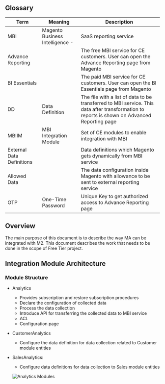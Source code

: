 ## Glossary

|Term|Meaning|Description|
|--- |--- |--- |
|MBI|Magento Business Intelligence -|SaaS reporting service|
|Advance Reporting||The free MBI service for CE customers. User can open the Advance Reporting page from Magento|
|BI Essentials||The paid MBI service for CE customers. User can open the BI Essentials page from Magento|
|DD|Data Definition|The file with a list of data to be transferred to MBI service. This data after transformation to reports is shown on Advanced Reporting page|
|MBIIM|MBI Integration Module|Set of CE modules to enable integration with MBI|
|External Data Definitions||Data definitions which Magento gets dynamically from MBI service|
|Allowed Data||The data configuration inside Magento with allowance to be sent to external reporting service|
|OTP|One-Time Password|Unique Key to get authorized access to Advance Reporting page|

## Overview
  The main purpose of this document is to describe the way MA can be integrated with M2. This document describes the work that needs to be done in the scope of Free Tier project.
  
## Integration Module Architecture
### Module Structure
*   Analytics
    *   Provides subscription and restore subscription procedures
    *   Declare the configuration of collected data
    *   Process the data collection
    *   Introduce API for transferring the collected data to MBI service
    *   ACL 
    *   Configuration page  

*   CustomerAnalytics 
    *   Configure the data definition for data collection related to Customer module entities  

*   SalesAnalytics: 
    *   Configure data definitions for data collection to Sales module entities
    
    ![Analytics Modules](/docs/images/analytics_modules.png)